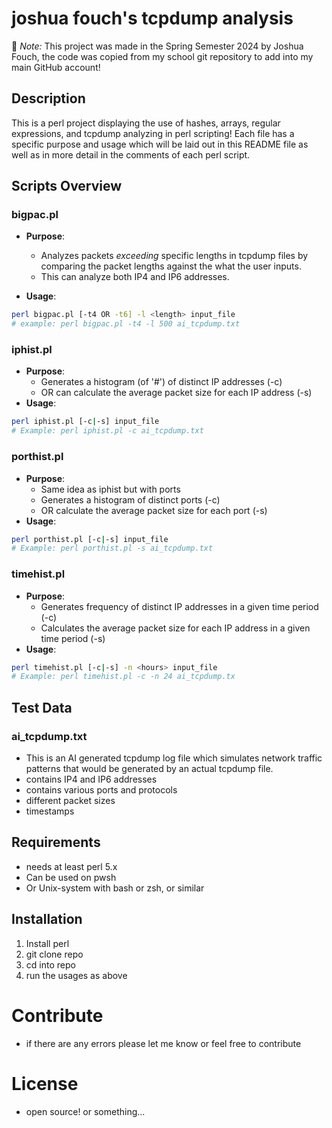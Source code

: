 # joshua fouch's tcpdump analysis

🔔 *Note:* This project was made in the Spring Semester 2024 by Joshua Fouch, the code was copied from my school git repository to add into my main GitHub account!

## Description
This is a perl project displaying the use of hashes, arrays, regular expressions, and tcpdump analyzing in perl scripting! Each file has a specific purpose and usage which will be laid out in this README file as well as in more detail in the comments of each perl script.

## Scripts Overview

### bigpac.pl
- **Purpose**: 
    - Analyzes packets *exceeding* specific lengths in tcpdump files by comparing the packet lengths against the what the user inputs. 
    - This can analyze both IP4 and IP6 addresses.

- **Usage**: 
``` bash
perl bigpac.pl [-t4 OR -t6] -l <length> input_file
# example: perl bigpac.pl -t4 -l 500 ai_tcpdump.txt
```
### iphist.pl
- **Purpose**:
    - Generates a histogram (of '#') of distinct IP addresses (-c)
    - OR can calculate the average packet size for each IP address (-s)
- **Usage**:
``` bash
perl iphist.pl [-c|-s] input_file
# Example: perl iphist.pl -c ai_tcpdump.txt
```
### porthist.pl
- **Purpose**:
    - Same idea as iphist but with ports
    - Generates a histogram of distinct ports (-c)
    - OR calculate the average packet size for each port (-s)
- **Usage**:
``` bash
perl porthist.pl [-c|-s] input_file
# Example: perl porthist.pl -s ai_tcpdump.txt
```
### timehist.pl
- **Purpose**: 
    - Generates frequency of distinct IP addresses in a given time period (-c)
    - Calculates the average packet size for each IP address in a given time period (-s)
- **Usage**:
``` bash
perl timehist.pl [-c|-s] -n <hours> input_file
# Example: perl timehist.pl -c -n 24 ai_tcpdump.tx
```

## Test Data

### ai_tcpdump.txt
- This is an AI generated tcpdump log file which simulates network traffic patterns that would be generated by an actual tcpdump file.
- contains IP4 and IP6 addresses
- contains various ports and protocols
- different packet sizes
- timestamps

## Requirements
- needs at least perl 5.x
- Can be used on pwsh
- Or Unix-system with bash or zsh, or similar

## Installation
1. Install perl
2. git clone repo
3. cd into repo
4. run the usages as above

# Contribute
- if there are any errors please let me know or feel free to contribute

# License
- open source! or something...